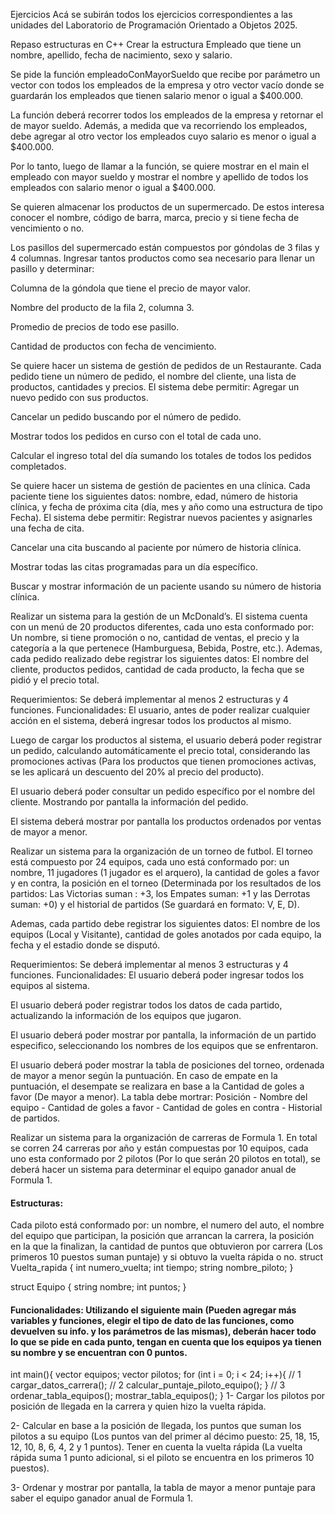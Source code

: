 Ejercicios
Acá se subirán todos los ejercicios correspondientes a las unidades del Laboratorio de Programación Orientado a Objetos 2025.

Repaso estructuras en C++
Crear la estructura Empleado que tiene un nombre, apellido, fecha de nacimiento, sexo y salario.

Se pide la función empleadoConMayorSueldo que recibe por parámetro un vector con todos los empleados de la empresa y otro vector vacío donde se guardarán los empleados que tienen salario menor o igual a $400.000.

La función deberá recorrer todos los empleados de la empresa y retornar el de mayor sueldo. Además, a medida que va recorriendo los empleados, debe agregar al otro vector los empleados cuyo salario es menor o igual a $400.000.

Por lo tanto, luego de llamar a la función, se quiere mostrar en el main el empleado con mayor sueldo y mostrar el nombre y apellido de todos los empleados con salario menor o igual a $400.000.

Se quieren almacenar los productos de un supermercado. De estos interesa conocer el nombre, código de barra, marca, precio y si tiene fecha de vencimiento o no.

Los pasillos del supermercado están compuestos por góndolas de 3 filas y 4 columnas. Ingresar tantos productos como sea necesario para llenar un pasillo y determinar:

Columna de la góndola que tiene el precio de mayor valor.

Nombre del producto de la fila 2, columna 3.

Promedio de precios de todo ese pasillo.

Cantidad de productos con fecha de vencimiento.

Se quiere hacer un sistema de gestión de pedidos de un Restaurante. Cada pedido tiene un número de pedido, el nombre del cliente, una lista de productos, cantidades y precios. El sistema debe permitir:
Agregar un nuevo pedido con sus productos.

Cancelar un pedido buscando por el número de pedido.

Mostrar todos los pedidos en curso con el total de cada uno.

Calcular el ingreso total del día sumando los totales de todos los pedidos completados.

Se quiere hacer un sistema de gestión de pacientes en una clínica. Cada paciente tiene los siguientes datos: nombre, edad, número de historia clínica, y fecha de próxima cita (día, mes y año como una estructura de tipo Fecha). El sistema debe permitir:
Registrar nuevos pacientes y asignarles una fecha de cita.

Cancelar una cita buscando al paciente por número de historia clínica.

Mostrar todas las citas programadas para un día específico.

Buscar y mostrar información de un paciente usando su número de historia clínica.

Realizar un sistema para la gestión de un McDonald’s. El sistema cuenta con un menú de 20 productos diferentes, cada uno esta conformado por: Un nombre, si tiene promoción o no, cantidad de ventas, el precio y la categoría a la que pertenece (Hamburguesa, Bebida, Postre, etc.). Ademas, cada pedido realizado debe registrar los siguientes datos: El nombre del cliente, productos pedidos, cantidad de cada producto, la fecha que se pidió y el precio total.

Requerimientos:
Se deberá implementar al menos 2 estructuras y 4 funciones.
Funcionalidades:
El usuario, antes de poder realizar cualquier acción en el sistema, deberá ingresar todos los productos al mismo.

Luego de cargar los productos al sistema, el usuario deberá poder registrar un pedido, calculando automáticamente el precio total, considerando las promociones activas (Para los productos que tienen promociones activas, se les aplicará un descuento del 20% al precio del producto).

El usuario deberá poder consultar un pedido específico por el nombre del cliente. Mostrando por pantalla la información del pedido.

El sistema deberá mostrar por pantalla los productos ordenados por ventas de mayor a menor.

Realizar un sistema para la organización de un torneo de futbol. El torneo está compuesto por 24 equipos, cada uno está conformado por: un nombre, 11 jugadores (1 jugador es el arquero), la cantidad de goles a favor y en contra, la posición en el torneo (Determinada por los resultados de los partidos: Las Victorias suman : +3, los Empates suman: +1 y las Derrotas suman: +0) y el historial de partidos (Se guardará en formato: V, E, D).

Ademas, cada partido debe registrar los siguientes datos: El nombre de los equipos (Local y Visitante), cantidad de goles anotados por cada equipo, la fecha y el estadio donde se disputó.

Requerimientos:
Se deberá implementar al menos 3 estructuras y 4 funciones.
Funcionalidades:
El usuario deberá poder ingresar todos los equipos al sistema.

El usuario deberá poder registrar todos los datos de cada partido, actualizando la información de los equipos que jugaron.

El usuario deberá poder mostrar por pantalla, la información de un partido especifico, seleccionando los nombres de los equipos que se enfrentaron.

El usuario deberá poder mostrar la tabla de posiciones del torneo, ordenada de mayor a menor según la puntuación. En caso de empate en la puntuación, el desempate se realizara en base a la Cantidad de goles a favor (De mayor a menor). La tabla debe mortrar: Posición - Nombre del equipo - Cantidad de goles a favor - Cantidad de goles en contra - Historial de partidos.

Realizar un sistema para la organización de carreras de Formula 1. En total se corren 24 carreras por año y están compuestas por 10 equipos, cada uno esta conformado por 2 pilotos (Por lo que serán 20 pilotos en total), se deberá hacer un sistema para determinar el equipo ganador anual de Formula 1.

#### Estructuras:

Cada piloto está conformado por: un nombre, el numero del auto, el nombre del equipo que participan, la posición que arrancan la carrera, la posición en la que la finalizan, la cantidad de puntos que obtuvieron por carrera (Los primeros 10 puestos suman puntaje) y si obtuvo la vuelta rápida o no.
  struct Vuelta_rapida {
    int numero_vuelta;
    int tiempo;
    string nombre_piloto;
  }
      
  struct Equipo {
     string nombre;
     int puntos;
  }
#### Funcionalidades: Utilizando el siguiente main (Pueden agregar más variables y funciones, elegir el tipo de dato de las funciones, como devuelven su info. y los parámetros de las mismas), deberán hacer todo lo que se pide en cada punto, tengan en cuenta que los equipos ya tienen su nombre y se encuentran con 0 puntos.

   int main(){
      vector<Equipo> equipos;
      vector<Piloto> pilotos;
      for (int i = 0; i < 24; i++){
         // 1
         cargar_datos_carrera();
         // 2
         calcular_puntaje_piloto_equipo();
      }
      // 3
      ordenar_tabla_equipos();
      mostrar_tabla_equipos();
   }
1- Cargar los pilotos por posición de llegada en la carrera y quien hizo la vuelta rápida.

2- Calcular en base a la posición de llegada, los puntos que suman los pilotos a su equipo (Los puntos van del primer al décimo puesto: 25, 18, 15, 12, 10, 8, 6, 4, 2 y 1 puntos). Tener en cuenta la vuelta rápida (La vuelta rápida suma 1 punto adicional, si el piloto se encuentra en los primeros 10 puestos).

3- Ordenar y mostrar por pantalla, la tabla de mayor a menor puntaje para saber el equipo ganador anual de Formula 1.
